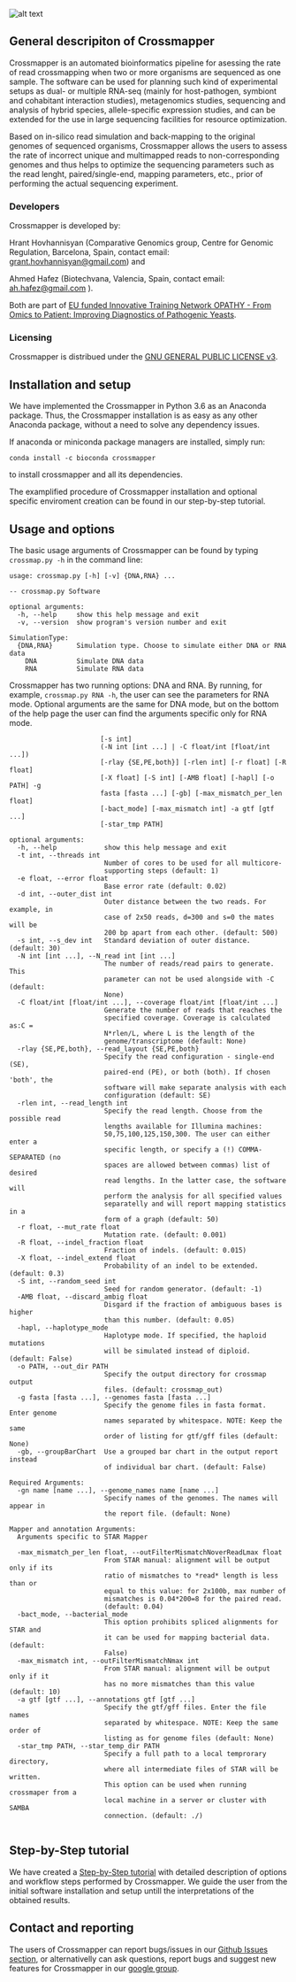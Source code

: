 ![alt text](https://image.ibb.co/bs7fAV/logos.png)

## General descripiton of Crossmapper

Crossmapper is an automated bioinformatics pipeline for asessing the rate of read crossmapping when two or more organisms are sequenced as one sample. The software can be used for planning such kind of experimental setups as dual- or multiple RNA-seq (mainly for host-pathogen, symbiont and cohabitant interaction studies), metagenomics studies, sequencing and analysis of hybrid species, allele-specific expression studies, and can be extended for the use in large sequencing facilities for resource optimization.

Based on in-silico read simulation and back-mapping to the original genomes of sequenced organisms, Crossmapper allows the users to assess the rate of incorrect unique and multimapped reads to non-corresponding genomes and thus helps to optimize the sequencing parameters such as the read lenght, paired/single-end, mapping parameters, etc., prior of performing the actual sequencing experiment.

### Developers

Crossmapper is developed by:

Hrant Hovhannisyan (Comparative Genomics group, Centre for Genomic Regulation, Barcelona, Spain, contact email: grant.hovhannisyan@gmail.com) and

Ahmed Hafez (Biotechvana, Valencia, Spain, contact email: ah.hafez@gmail.com ). 

Both are part of [EU funded Innovative Training Network OPATHY - From Omics to Patient: Improving Diagnostics of Pathogenic Yeasts](https://www.opathy.eu/).

### Licensing
Crossmapper is distribued under the [GNU GENERAL PUBLIC LICENSE v3](https://github.com/GrantHov/crossmap/blob/master/LICENSE).


## Installation and setup
We have implemented the Crossmapper in Python 3.6 as an Anaconda package. Thus, the Crossmapper installation is as easy as any other Anaconda package, without a need to solve any dependency issues. 

If anaconda or miniconda package managers are installed, simply run:

`conda install -c bioconda crossmapper`

to install crossmapper and all its dependencies.

The examplified procedure of Crossmapper installation and optional specific enviroment creation can be found in our step-by-step tutorial. 

## Usage and options

The basic usage arguments of Crossmapper can be found by typing `crossmap.py -h` in the command line:
```
usage: crossmap.py [-h] [-v] {DNA,RNA} ...

-- crossmap.py Software

optional arguments:
  -h, --help     show this help message and exit
  -v, --version  show program's version number and exit

SimulationType:
  {DNA,RNA}      Simulation type. Choose to simulate either DNA or RNA data
    DNA          Simulate DNA data
    RNA          Simulate RNA data
```
Crossmapper has two running options: DNA and RNA. By running, for example, `crossmap.py RNA -h`, the user can see the parameters for RNA mode. Optional arguments are the same for DNA mode, but on the bottom of the help page the user can find the arguments specific only for RNA mode.

```usage: crossmap.py RNA [-h] [-gn name [name ...]] [-t int] [-e float] [-d int]
                       [-s int]
                       (-N int [int ...] | -C float/int [float/int ...])
                       [-rlay {SE,PE,both}] [-rlen int] [-r float] [-R float]
                       [-X float] [-S int] [-AMB float] [-hapl] [-o PATH] -g
                       fasta [fasta ...] [-gb] [-max_mismatch_per_len float]
                       [-bact_mode] [-max_mismatch int] -a gtf [gtf ...]
                       [-star_tmp PATH]

optional arguments:
  -h, --help            show this help message and exit
  -t int, --threads int
                        Number of cores to be used for all multicore-
                        supporting steps (default: 1)
  -e float, --error float
                        Base error rate (default: 0.02)
  -d int, --outer_dist int
                        Outer distance between the two reads. For example, in
                        case of 2x50 reads, d=300 and s=0 the mates will be
                        200 bp apart from each other. (default: 500)
  -s int, --s_dev int   Standard deviation of outer distance. (default: 30)
  -N int [int ...], --N_read int [int ...]
                        The number of reads/read pairs to generate. This
                        parameter can not be used alongside with -C (default:
                        None)
  -C float/int [float/int ...], --coverage float/int [float/int ...]
                        Generate the number of reads that reaches the
                        specified coverage. Coverage is calculated as:C =
                        N*rlen/L, where L is the length of the
                        genome/transcriptome (default: None)
  -rlay {SE,PE,both}, --read_layout {SE,PE,both}
                        Specify the read configuration - single-end (SE),
                        paired-end (PE), or both (both). If chosen 'both', the
                        software will make separate analysis with each
                        configuration (default: SE)
  -rlen int, --read_length int
                        Specify the read length. Choose from the possible read
                        lengths available for Illumina machines:
                        50,75,100,125,150,300. The user can either enter a
                        specific length, or specify a (!) COMMA-SEPARATED (no
                        spaces are allowed between commas) list of desired
                        read lengths. In the latter case, the software will
                        perform the analysis for all specified values
                        separatelly and will report mapping statistics in a
                        form of a graph (default: 50)
  -r float, --mut_rate float
                        Mutation rate. (default: 0.001)
  -R float, --indel_fraction float
                        Fraction of indels. (default: 0.015)
  -X float, --indel_extend float
                        Probability of an indel to be extended. (default: 0.3)
  -S int, --random_seed int
                        Seed for random generator. (default: -1)
  -AMB float, --discard_ambig float
                        Disgard if the fraction of ambiguous bases is higher
                        than this number. (default: 0.05)
  -hapl, --haplotype_mode
                        Haplotype mode. If specified, the haploid mutations
                        will be simulated instead of diploid. (default: False)
  -o PATH, --out_dir PATH
                        Specify the output directory for crossmap output
                        files. (default: crossmap_out)
  -g fasta [fasta ...], --genomes fasta [fasta ...]
                        Specify the genome files in fasta format. Enter genome
                        names separated by whitespace. NOTE: Keep the same
                        order of listing for gtf/gff files (default: None)
  -gb, --groupBarChart  Use a grouped bar chart in the output report instead
                        of individual bar chart. (default: False)

Required Arguments:
  -gn name [name ...], --genome_names name [name ...]
                        Specify names of the genomes. The names will appear in
                        the report file. (default: None)

Mapper and annotation Arguments:
  Arguments specific to STAR Mapper

  -max_mismatch_per_len float, --outFilterMismatchNoverReadLmax float
                        From STAR manual: alignment will be output only if its
                        ratio of mismatches to *read* length is less than or
                        equal to this value: for 2x100b, max number of
                        mismatches is 0.04*200=8 for the paired read.
                        (default: 0.04)
  -bact_mode, --bacterial_mode
                        This option prohibits spliced alignments for STAR and
                        it can be used for mapping bacterial data. (default:
                        False)
  -max_mismatch int, --outFilterMismatchNmax int
                        From STAR manual: alignment will be output only if it
                        has no more mismatches than this value (default: 10)
  -a gtf [gtf ...], --annotations gtf [gtf ...]
                        Specify the gtf/gff files. Enter the file names
                        separated by whitespace. NOTE: Keep the same order of
                        listing as for genome files (default: None)
  -star_tmp PATH, --star_temp_dir PATH
                        Specify a full path to a local temprorary directory,
                        where all intermediate files of STAR will be written.
                        This option can be used when running crossmaper from a
                        local machine in a server or cluster with SAMBA
                        connection. (default: ./)
                        
```


## Step-by-Step tutorial

We have created a [Step-by-Step tutorial](https://github.com/Gabaldonlab/crossmapper/wiki/Welcome-to-the-Crossmapper-usage-tutorial!)  with detailed description of options and workflow steps performed by Crossmapper. We guide the user from the initial software installation and setup untill the interpretations of the obtained results. 


## Contact and reporting

The users of Crossmapper can report bugs/issues in our [Github Issues section](https://github.com/Gabaldonlab/crossmapper/issues), or alternativelly can ask questions, report bugs and suggest new features for Crossmapper in our [google group](https://groups.google.com/forum/#!forum/crossmapper-users).
